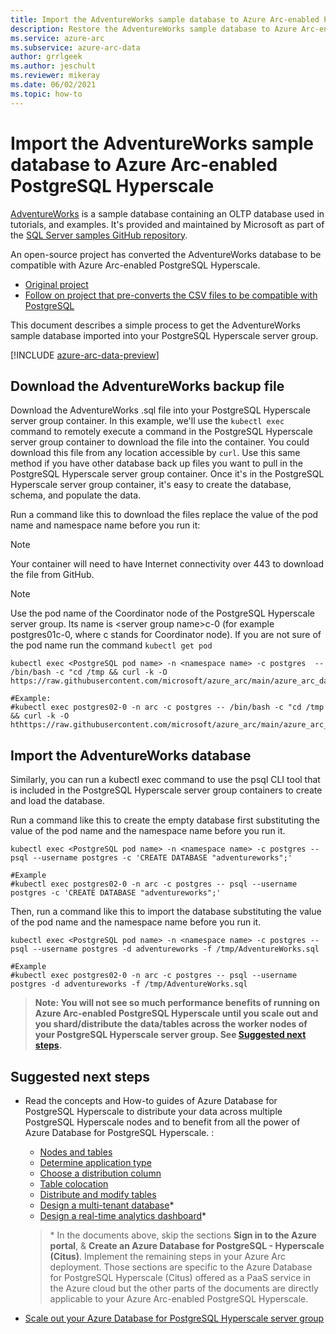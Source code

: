 ```yaml
---
title: Import the AdventureWorks sample database to Azure Arc-enabled PostgreSQL Hyperscale
description: Restore the AdventureWorks sample database to Azure Arc-enabled PostgreSQL Hyperscale
ms.service: azure-arc
ms.subservice: azure-arc-data
author: grrlgeek
ms.author: jeschult
ms.reviewer: mikeray
ms.date: 06/02/2021
ms.topic: how-to
---
```


# Import the AdventureWorks sample database to Azure Arc-enabled PostgreSQL Hyperscale

[AdventureWorks](/sql/samples/adventureworks-install-configure) is a sample database containing an OLTP database used in tutorials, and examples. It's provided and maintained by Microsoft as part of the [SQL Server samples GitHub repository](https://github.com/microsoft/sql-server-samples/tree/master/samples/databases).

An open-source project has converted the AdventureWorks database to be compatible with Azure Arc-enabled PostgreSQL Hyperscale.
- [Original project](https://github.com/lorint/AdventureWorks-for-Postgres)
- [Follow on project that pre-converts the CSV files to be compatible with PostgreSQL](https://github.com/NorfolkDataSci/adventure-works-postgres)

This document describes a simple process to get the AdventureWorks sample database imported into your PostgreSQL Hyperscale server group.

[!INCLUDE [azure-arc-data-preview](../../../includes/azure-arc-data-preview.md)]

## Download the AdventureWorks backup file

Download the AdventureWorks .sql file into your PostgreSQL Hyperscale server group container. In this example, we'll use the `kubectl exec` command to remotely execute a command in the PostgreSQL Hyperscale server group container to download the file into the container. You could download this file from any location accessible by `curl`. Use this same method if you have other database back up files you want to pull in the PostgreSQL Hyperscale server group container. Once it's in the PostgreSQL Hyperscale server group container, it's easy to create the database, schema, and populate the data.

Run a command like this to download the files replace the value of the pod name and namespace name before you run it:

> [!NOTE]
>  Your container will need to have Internet connectivity over 443 to download the file from GitHub.

> [!NOTE]
>  Use the pod name of the Coordinator node of the PostgreSQL Hyperscale server group. Its name is \<server group name\>c-0 (for example postgres01c-0, where c stands for Coordinator node).  If you are not sure of the pod name run the command `kubectl get pod`

```console
kubectl exec <PostgreSQL pod name> -n <namespace name> -c postgres  -- /bin/bash -c "cd /tmp && curl -k -O https://raw.githubusercontent.com/microsoft/azure_arc/main/azure_arc_data_jumpstart/cluster_api/capi_azure/arm_template/artifacts/AdventureWorks2019.sql"

#Example:
#kubectl exec postgres02-0 -n arc -c postgres -- /bin/bash -c "cd /tmp && curl -k -O hthttps://raw.githubusercontent.com/microsoft/azure_arc/main/azure_arc_data_jumpstart/cluster_api/capi_azure/arm_template/artifacts/AdventureWorks2019.sql"
```

## Import the AdventureWorks database

Similarly, you can run a kubectl exec command to use the psql CLI tool that is included in the PostgreSQL Hyperscale server group containers to create and load the database.

Run a command like this to create the empty database first substituting the value of the pod name and the namespace name before you run it.

```console
kubectl exec <PostgreSQL pod name> -n <namespace name> -c postgres -- psql --username postgres -c 'CREATE DATABASE "adventureworks";'

#Example
#kubectl exec postgres02-0 -n arc -c postgres -- psql --username postgres -c 'CREATE DATABASE "adventureworks";'
```

Then, run a command like this to import the database substituting the value of the pod name and the namespace name before you run it.

```console
kubectl exec <PostgreSQL pod name> -n <namespace name> -c postgres -- psql --username postgres -d adventureworks -f /tmp/AdventureWorks.sql

#Example
#kubectl exec postgres02-0 -n arc -c postgres -- psql --username postgres -d adventureworks -f /tmp/AdventureWorks.sql
```


> **Note: You will not see so much performance benefits of running on Azure Arc-enabled PostgreSQL Hyperscale until you scale out and you shard/distribute the data/tables across the worker nodes of your PostgreSQL Hyperscale server group. See [Suggested next steps](#suggested-next-steps).**

## Suggested next steps
- Read the concepts and How-to guides of Azure Database for PostgreSQL Hyperscale to distribute your data across multiple PostgreSQL Hyperscale nodes and to benefit from all the power of Azure Database for PostgreSQL Hyperscale. :
    * [Nodes and tables](../../postgresql/hyperscale/concepts-nodes.md)
    * [Determine application type](../../postgresql/hyperscale/howto-app-type.md)
    * [Choose a distribution column](../../postgresql/hyperscale/howto-choose-distribution-column.md)
    * [Table colocation](../../postgresql/hyperscale/concepts-colocation.md)
    * [Distribute and modify tables](../../postgresql/hyperscale/howto-modify-distributed-tables.md)
    * [Design a multi-tenant database](../../postgresql/hyperscale/tutorial-design-database-multi-tenant.md)*
    * [Design a real-time analytics dashboard](../../postgresql/hyperscale/tutorial-design-database-realtime.md)*

   > \* In the documents above, skip the sections **Sign in to the Azure portal**, & **Create an Azure Database for PostgreSQL - Hyperscale (Citus)**. Implement the remaining steps in your Azure Arc deployment. Those sections are specific to the Azure Database for PostgreSQL Hyperscale (Citus) offered as a PaaS service in the Azure cloud but the other parts of the documents are directly applicable to your Azure Arc-enabled PostgreSQL Hyperscale.

- [Scale out your Azure Database for PostgreSQL Hyperscale server group](scale-out-in-postgresql-hyperscale-server-group.md)
